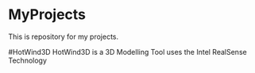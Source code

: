 # MyProjects
This is repository for my projects.

#HotWind3D
HotWind3D is a 3D Modelling Tool uses the Intel RealSense Technology
